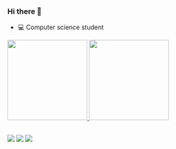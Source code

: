 ### Hi there 👋

- 💻 Computer science student

 <div>
  <a href="https://github.com/GabrielaPascoal">
  <img height="180em" src="https://github-readme-stats.vercel.app/api/top-langs/?username=GabrielaPascoal&layout=compact&langs_count=7&theme=dracula"/>
     <img height="180em" src="https://i.picasion.com/pic91/d38bc8dd86ded0a098bb15429ec00b8f.gif"/>

</div>
  
  
 ##
  
   
<div> 

  <a href="https://instagram.com/gabrielapascoall" target="_blank"><img src="https://img.shields.io/badge/-Instagram-%23E4405F?style=for-the-badge&logo=instagram&logoColor=white" target="_blank"></a>
  <a href = "mailto:gabiopascoal@gmail.com"><img src="https://img.shields.io/badge/-Gmail-%23333?style=for-the-badge&logo=gmail&logoColor=white" target="_blank"></a>
  <a href="https://www.linkedin.com/in/gabriela-pascoal-4612031b4/" target="_blank"><img src="https://img.shields.io/badge/-LinkedIn-%230077B5?style=for-the-badge&logo=linkedin&logoColor=white" target="_blank"></a>
 
</div>
  
  


